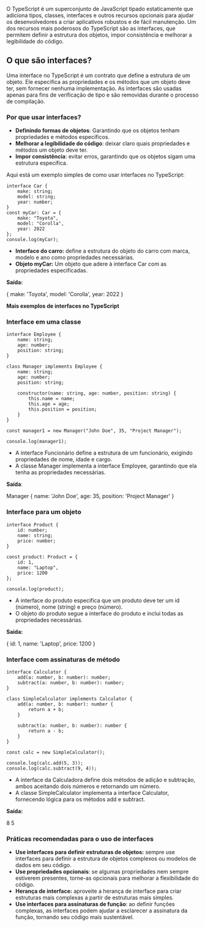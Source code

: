 O TypeScript é um superconjunto de JavaScript tipado estaticamente que adiciona tipos, classes, interfaces e outros recursos opcionais para ajudar os desenvolvedores a criar aplicativos robustos e de fácil manutenção. Um dos recursos mais poderosos do TypeScript são as interfaces, que permitem definir a estrutura dos objetos, impor consistência e melhorar a legibilidade do código.

## O que são interfaces?

Uma interface no TypeScript é um contrato que define a estrutura de um objeto. Ele especifica as propriedades e os métodos que um objeto deve ter, sem fornecer nenhuma implementação. As interfaces são usadas apenas para fins de verificação de tipo e são removidas durante o processo de compilação.

### Por que usar interfaces?

- **Definindo formas de objetos**: Garantindo que os objetos tenham propriedades e métodos específicos.
- **Melhorar a legibilidade do código**: deixar claro quais propriedades e métodos um objeto deve ter.
- **Impor consistência**: evitar erros, garantindo que os objetos sigam uma estrutura específica.

Aqui está um exemplo simples de como usar interfaces no TypeScript:

```
interface Car {
    make: string;
    model: string;
    year: number;
}
const myCar: Car = {
    make: "Toyota",
    model: "Corolla",
    year: 2022
};
console.log(myCar);
```

- **Interface do carro:** define a estrutura do objeto do carro com marca, modelo e ano como propriedades necessárias.
- **Objeto myCar:** Um objeto que adere à interface Car com as propriedades especificadas.

**Saída:**

{ 
make: 'Toyota', 
model: 'Corolla', 
year: 2022 
}

**Mais exemplos de interfaces no TypeScript**

### Interface em uma classe

```
interface Employee {
    name: string;
    age: number;
    position: string;
}

class Manager implements Employee {
    name: string;
    age: number;
    position: string;
    
    constructor(name: string, age: number, position: string) {
        this.name = name;
        this.age = age;
        this.position = position;
    }
}

const manager1 = new Manager("John Doe", 35, "Project Manager");

console.log(manager1);
```

- A interface Funcionário define a estrutura de um funcionário, exigindo propriedades de nome, idade e cargo.
- A classe Manager implementa a interface Employee, garantindo que ela tenha as propriedades necessárias.

**Saída**:

Manager { name: 'John Doe', age: 35, position: 'Project Manager' }

### Interface para um objeto

```
interface Product {
    id: number;
    name: string;
    price: number;
}

const product: Product = {
    id: 1,
    name: "Laptop",
    price: 1200
};

console.log(product);
```

- A interface do produto especifica que um produto deve ter um id (número), nome (string) e preço (número).
- O objeto do produto segue a interface do produto e inclui todas as propriedades necessárias.

**Saída:**

{ id: 1, name: 'Laptop', price: 1200 }

### Interface com assinaturas de método

```
interface Calculator {
    add(a: number, b: number): number;
    subtract(a: number, b: number): number;
}

class SimpleCalculator implements Calculator {
    add(a: number, b: number): number {
        return a + b;
    }
    
    subtract(a: number, b: number): number {
        return a - b;
    }
}

const calc = new SimpleCalculator();

console.log(calc.add(5, 3));
console.log(calc.subtract(9, 4));
```

- A interface da Calculadora define dois métodos de adição e subtração, ambos aceitando dois números e retornando um número.
- A classe SimpleCalculator implementa a interface Calculator, fornecendo lógica para os métodos add e subtract.

**Saída:**

8
5

### Práticas recomendadas para o uso de interfaces

- **Use interfaces para definir estruturas de objetos:** sempre use interfaces para definir a estrutura de objetos complexos ou modelos de dados em seu código.
- **Use propriedades opcionais**: se algumas propriedades nem sempre estiverem presentes, torne-as opcionais para melhorar a flexibilidade do código.
- **Herança de interface:** aproveite a herança de interface para criar estruturas mais complexas a partir de estruturas mais simples.
- **Use interfaces para assinaturas de função**: ao definir funções complexas, as interfaces podem ajudar a esclarecer a assinatura da função, tornando seu código mais sustentável.
